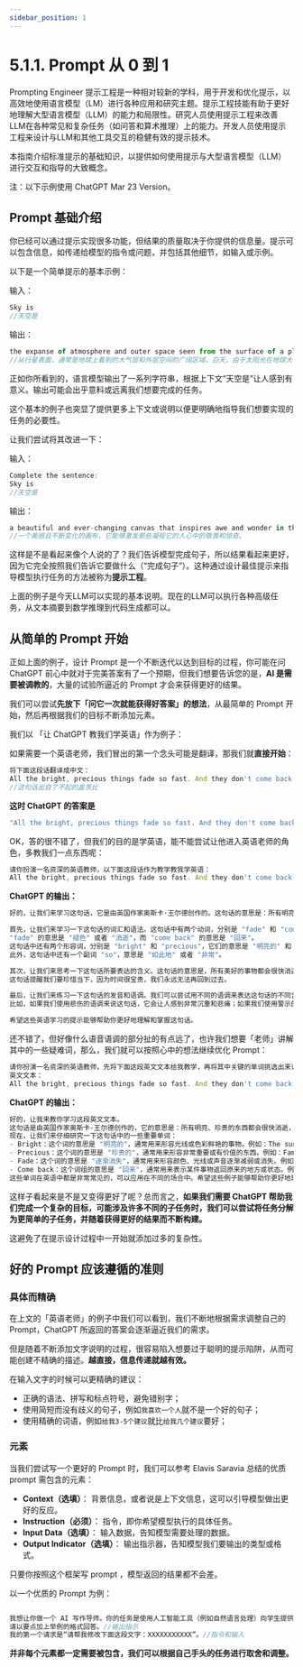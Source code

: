 ```yaml
---
sidebar_position: 1
---
```


# 5.1.1. Prompt 从 0 到 1 

Prompting Engineer 提示工程是一种相对较新的学科，用于开发和优化提示，以高效地使用语言模型（LM）进行各种应用和研究主题。提示工程技能有助于更好地理解大型语言模型（LLM）的能力和局限性。研究人员使用提示工程来改善LLM在各种常见和复杂任务（如问答和算术推理）上的能力。开发人员使用提示工程来设计与LLM和其他工具交互的稳健有效的提示技术。

本指南介绍标准提示的基础知识，以提供如何使用提示与大型语言模型（LLM）进行交互和指导的大致概念。

注：以下示例使用 ChatGPT Mar 23 Version。

## Prompt 基础介绍

你已经可以通过提示实现很多功能，但结果的质量取决于你提供的信息量。提示可以包含信息，如传递给模型的指令或问题，并包括其他细节，如输入或示例。

以下是一个简单提示的基本示例：

输入：

```jsx
Sky is 
//天空是
```

输出：

```jsx
the expanse of atmosphere and outer space seen from the surface of a planet, usually the Earth. The sky appears blue during the day due to the scattering of sunlight by the Earth's atmosphere, and black at night, with stars and other celestial objects visible. The sky is also a subject of art, poetry, and mythology, and has cultural and spiritual significance in many human societies.
//从行星表面，通常是地球上看到的大气层和外层空间的广阔区域。白天，由于太阳光在地球大气层中的散射，天空呈现出蓝色，而晚上则是黑色的，可以看到星星和其他天体。天空也是艺术、诗歌和神话的主题，对许多人类社会具有文化和精神上的重要意义。
```

正如你所看到的，语言模型输出了一系列字符串，根据上下文“天空是”让人感到有意义。输出可能会出乎意料或远离我们想要完成的任务。

这个基本的例子也突显了提供更多上下文或说明以便更明确地指导我们想要实现的任务的必要性。

让我们尝试将其改进一下：

输入：

```jsx
Complete the sentence: 
Sky is
//天空是
```

输出：

```jsx
a beautiful and ever-changing canvas that inspires awe and wonder in those who gaze upon it.
//一个美丽且不断变化的画布，它能够激发那些凝视它的人心中的敬畏和惊奇。
```

这样是不是看起来像个人说的了？我们告诉模型完成句子，所以结果看起来更好，因为它完全按照我们告诉它要做什么（“完成句子”）。这种通过设计最佳提示来指导模型执行任务的方法被称为**提示工程**。

上面的例子是今天LLM可以实现的基本说明。现在的LLM可以执行各种高级任务，从文本摘要到数学推理到代码生成都可以。

## 从简单的 Prompt 开始

正如上面的例子，设计 Prompt 是一个不断迭代以达到目标的过程，你可能在问 ChatGPT 前心中就对于完美答案有了一个预期，但我们想要告诉您的是，**AI 是需要被调教的**，大量的试验所逼近的 Prompt 才会来获得更好的结果。

我们可以尝试**先放下「问它一次就能获得好答案」的想法**，从最简单的 Prompt 开始，然后再根据我们的目标不断添加元素。

我们以 「让 ChatGPT 教我们学英语」作为例子：

如果需要一个英语老师，我们冒出的第一个念头可能是翻译，那我们就**直接开始**：

```jsx
将下面这段话翻译成中文：
All the bright, precious things fade so fast. And they don't come back.
//这句话出自了不起的盖茨比
```

**这时 ChatGPT 的答案是**

```jsx
"All the bright, precious things fade so fast. And they don't come back." 的中文翻译是："所有明亮、珍贵的东西都会很快消逝。而它们不会再回来。"
```

OK，答的很不错了，但我们的目的是学英语，能不能尝试让他进入英语老师的角色，多教我们一点东西呢：

```jsx
请你扮演一名资深的英语教师，以下面这段话作为教学教我学英语：
All the bright, precious things fade so fast. And they don't come back.
```

**ChatGPT 的输出：**

```jsx
好的，让我们来学习这句话，它是由英国作家奥斯卡·王尔德创作的。这句话的意思是：所有明亮、珍贵的东西都会很快消逝，而它们不会再回来。  

首先，让我们来学习一下这句话的词汇和语法。这句话中有两个动词，分别是 "fade" 和 "come back"。
"fade" 的意思是 "褪色" 或者 "消逝"，而 "come back" 的意思是 "回来"。
这句话中还有两个形容词，分别是 "bright" 和 "precious"，它们的意思是 "明亮的" 和 "珍贵的"。
此外，这句话中还有一个副词 "so"，意思是 "如此地" 或者 "非常"。

其次，让我们来思考一下这句话所要表达的含义。这句话的意思是，所有美好的事物都会很快消逝，并且它们不会再回来。
这句话提醒我们要珍惜当下，因为时间很宝贵，我们永远无法再回到过去。

最后，让我们来练习一下这句话的发音和语调。我们可以尝试用不同的语调来表达这句话的不同含义。
比如，如果我们使用悲伤的语调来说这句话，它会让人感到非常沉重和悲痛；如果我们使用警示的语调来说这句话，它会让人感到应该好好珍惜时间和身边的人。

希望这些英语学习的提示能够帮助你更好地理解和掌握这句话。
```

还不错了，但好像什么语音语调的部分扯的有点远了，也许我们想要「老师」讲解其中的一些疑难词，那么，我们就可以按照心中的想法继续优化 Prompt：

```jsx
请你扮演一名资深的英语教师，先将下面这段英文文本给我教学，再将其中关键的单词挑选出来详细解释并补充例句。
英文文本：
All the bright, precious things fade so fast. And they don't come back.
```

**ChatGPT 的输出：**

```jsx
好的，让我来教你学习这段英文文本。
这句话是由英国作家奥斯卡·王尔德创作的，它的意思是：所有明亮、珍贵的东西都会很快消逝，而它们不会再回来。
现在，让我们来仔细研究一下这句话中的一些重要单词：
- Bright：这个词的意思是 "明亮的"，通常用来形容光线或色彩鲜艳的事物。例如：The sun is bright today.（今天阳光明媚。）
- Precious：这个词的意思是 "珍贵的"，通常用来形容非常重要或有价值的东西。例如：Family is a precious thing.（家庭是一件珍贵的事情。）
- Fade：这个词的意思是 "逐渐消失"，通常用来形容颜色、光线或声音逐渐减弱或消失。例如：The flowers faded quickly in the hot sun.（花在烈日下很快就枯萎了。）
- Come back：这个词组的意思是 "回来"，通常用来表示某件事物返回原来的地方或状态。例如：I hope my lost wallet will come back to me.（我希望我丢失的钱包能回到我身边。）
这些单词在英语中都是非常常见的，可以应用在不同的场合中。希望这些例子能够帮助你更好地理解这些单词的意思和用法。
```

这样子看起来是不是又变得更好了呢？总而言之，**如果我们需要 ChatGPT 帮助我们完成一个复杂的目标，可能涉及许多不同的子任务时，我们可以尝试将任务分解为更简单的子任务，并随着获得更好的结果而不断构建。**

这避免了在提示设计过程中一开始就添加过多的复杂性。

## 好的 Prompt 应该遵循的准则

### 具体而精确

在上文的「英语老师」的例子中我们可以看到，我们不断地根据需求调整自己的 Prompt，ChatGPT 所返回的答案会逐渐逼近我们的需求。

但是随着不断添加文字说明的过程，很容易陷入想要过于聪明的提示陷阱，从而可能创建不精确的描述。**越直接，信息传递就越有效。**

在输入文字的时候可以更精确的建议：

- 正确的语法、拼写和标点符号，避免错别字；
- 使用简短而没有歧义的句子，例如`我喜欢一个人`就不是一个好的句子；
- 使用精确的词语，例如`给我3-5个建议`就比`给我几个建议`要好；

### 元素

当我们尝试写一个更好的 Prompt 时，我们可以参考 Elavis Saravia 总结的优质 prompt 需包含的元素：

- **Context（选填）**： 背景信息，或者说是上下文信息，这可以引导模型做出更好的反应。
- **Instruction（必须）**： 指令，即你希望模型执行的具体任务。
- **Input Data（选填）**： 输入数据，告知模型需要处理的数据。
- **Output Indicator（选填）**： 输出指示器，告知模型我们要输出的类型或格式。

只要你按照这个框架写 prompt ，模型返回的结果都不会差。

以一个优质的 Prompt 为例：

```jsx

我想让你做一个 AI 写作导师。你的任务是使用人工智能工具（例如自然语言处理）向学生提供有关如何改进其作文的反馈。你还应该利用你在有效写作技巧方面的修辞知识和经验来建议学生可以更好地以书面形式表达他们的想法和想法的方法。//Context 背景信息
请以要点加上举例的格式回答。//输出指示
我的第一个请求是“请帮我修改下面这段文字：XXXXXXXXXXX”。//指令和输入
```

**并非每个元素都一定需要被包含，我们可以根据自己手头的任务进行取舍和调整。**

